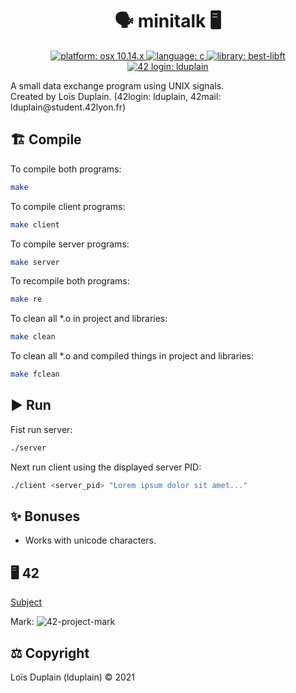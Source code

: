 <h1 align="center">🗣️ minitalk 🖥️</h1>

<p align="center">
  <a href="https://fr.wikipedia.org/wiki/MacOS_Mojave" target="_blank">
    <img alt="platform: osx 10.14.x" src="https://img.shields.io/badge/platform-osx%20v10.14.x-red?style=flat-square"/>
  </a>
  <a href="https://fr.wikipedia.org/wiki/C_(langage)" target="_blank">
    <img alt="language: c" src="https://img.shields.io/badge/language-C-purple?style=flat-square"/>
  </a>
  <a href="https://github.com/LoisDuplain/best-libft" target="_blank">
    <img alt="library: best-libft" src="https://img.shields.io/badge/library-best--libft-orange?style=flat-square"/>
  </a>
  <a href="https://profile.intra.42.fr/users/lduplain" target="_blank">
    <img alt="42 login: lduplain" src="https://img.shields.io/badge/42%20login-lduplain-2DD57B?style=flat-square"/>
  </a>
</p>

<p align="left">
  A small data exchange program using UNIX signals.
  <br>
  Created by Loïs Duplain. (42login: lduplain, 42mail: lduplain@student.42lyon.fr)
</p>

<h2 align="left">🏗️ Compile</h2>
<p align="left">To compile both programs:</p>

```bash
make
```

<p align="left">To compile client programs:</p>

```bash
make client
```

<p align="left">To compile server programs:</p>

```bash
make server
```

<p align="left">To recompile both programs:</p>

```bash
make re
```

<p align="left">To clean all *.o in project and libraries:</p>

```bash
make clean
```

<p align="left">To clean all *.o and compiled things in project and libraries:</p>

```bash
make fclean
```

<h2 align="left">▶️ Run</h2>
<p align="left">Fist run server:</p>

```bash
./server
```

<p align="left">Next run client using the displayed server PID:</p>

```bash
./client <server_pid> "Lorem ipsum dolor sit amet..."
```

<h2 align="left">✨ Bonuses</h2>

- Works with unicode characters.

<h2 align="left">🖥️ 42</h2>

<a href="https://github.com/LoisDuplain/42cursus/blob/master/minitalk/minitalk.pdf">Subject</a>
<p align="left">
  Mark:
  <img alt="42-project-mark" src="https://badge42.herokuapp.com/api/project/lduplain/minitalk"/>
</p>

<h2 align="left">⚖️ Copyright</h2>
<p align="left">
  Loïs Duplain (lduplain) © 2021
</p>